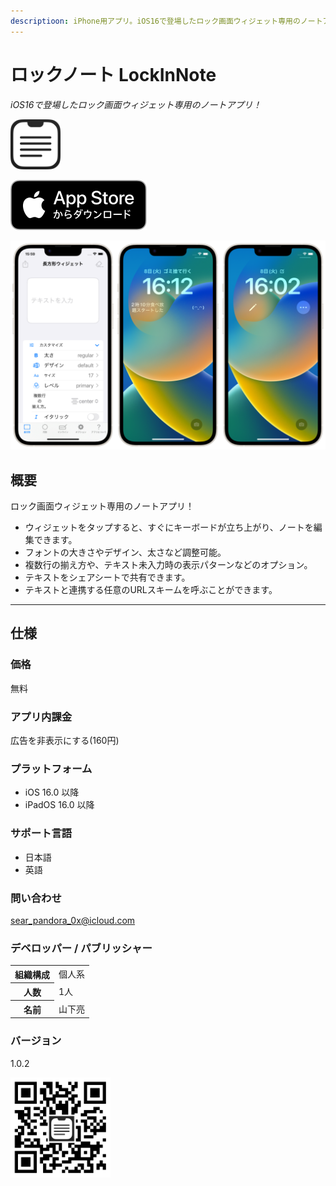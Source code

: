 ```yaml
---
descriptioon: iPhone用アプリ。iOS16で登場したロック画面ウィジェット専用のノートアプリです。
---
```


ロックノート LockInNote
=======================
_iOS16で登場したロック画面ウィジェット専用のノートアプリ！_

<img src="icon.png" width="80">

[![AppStore link](appstore_badge.svg)](https://apps.apple.com/app/id1644879340)

<img src="top1200w.png" width="600">

概要
----------
ロック画面ウィジェット専用のノートアプリ！

- ウィジェットをタップすると、すぐにキーボードが立ち上がり、ノートを編集できます。
- フォントの大きさやデザイン、太さなど調整可能。
- 複数行の揃え方や、テキスト未入力時の表示パターンなどのオプション。
- テキストをシェアシートで共有できます。
- テキストと連携する任意のURLスキームを呼ぶことができます。

* * *

仕様
-------
### 価格
無料

### アプリ内課金
広告を非表示にする(160円)

### プラットフォーム
- iOS 16.0 以降
- iPadOS 16.0 以降

### サポート言語
- 日本語
- 英語

### 問い合わせ
sear_pandora_0x@icloud.com

### デベロッパー / パブリッシャー
<table>
<tr>
<th>組織構成</th>
<td>個人系</td>
</tr>
<tr>
<th>人数</th>
<td>1人</td>
</tr>
<tr>
<th>名前</th>
<td>山下亮</td>
</tr>
</table>

### バージョン
1.0.2

<img src="qr-code.jpg" width="160">
